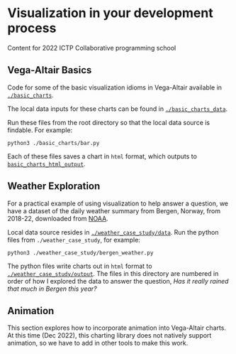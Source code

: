 # Visualization in your development process 

Content for 2022 ICTP Collaborative programming school

## Vega-Altair Basics 

Code for some of the basic visualization idioms in Vega-Altair available in [`./basic_charts`](./basic_charts/). 

The local data inputs for these charts can be found in [`./basic_charts_data`](./basic_charts_data/). 

Run these files from the root directory so that the local data source is findable. For example: 

    python3 ./basic_charts/bar.py

Each of these files saves a chart in `html` format, which outputs to [`basic_charts_html_output`](./basic_charts_html_output/).

## Weather Exploration

For a practical example of using visualization to help answer a question, we have a dataset of the daily weather summary from Bergen, Norway, from 2018-22, downloaded from [NOAA](https://www.ncdc.noaa.gov/cdo-web/datasets). 

Local data source resides in [`./weather_case_study/data`](./weather_case_study/data). Run the python files from `./weather_case_study`, for example:

    python3 ./weather_case_study/bergen_weather.py

The python files write charts out in `html` format to [`./weather_case_study/output`](./weather_case_study/output). The files in this directory are numbered in order of how I explored the data to answer the question, *Has it really rained that much in Bergen this year?*


## Animation 

This section explores how to incorporate animation into Vega-Altair charts. At this time (Dec 2022), this charting library does not natively support animation, so we have to add in other tools to make this work. 
